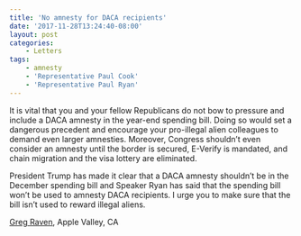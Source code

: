 ```yaml
---
title: 'No amnesty for DACA recipients'
date: '2017-11-28T13:24:40-08:00'
layout: post
categories:
    - Letters
tags:
    - amnesty
    - 'Representative Paul Cook'
    - 'Representative Paul Ryan'
---
```


It is vital that you and your fellow Republicans do not bow to pressure and include a DACA amnesty in the year-end spending bill. Doing so would set a dangerous precedent and encourage your pro-illegal alien colleagues to demand even larger amnesties. Moreover, Congress shouldn’t even consider an amnesty until the border is secured, E-Verify is mandated, and chain migration and the visa lottery are eliminated.

President Trump has made it clear that a DACA amnesty shouldn’t be in the December spending bill and Speaker Ryan has said that the spending bill won’t be used to amnesty DACA recipients. I urge you to make sure that the bill isn’t used to reward illegal aliens.

[Greg Raven](https://www.gregraven.org), Apple Valley, CA